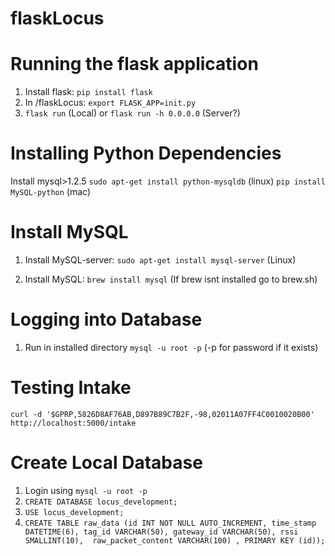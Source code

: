 # flaskLocus

# Running the flask application
1. Install flask: `pip install flask`
2. In /flaskLocus: `export FLASK_APP=init.py`
3. `flask run` (Local) or `flask run -h 0.0.0.0` (Server?)


# Installing Python Dependencies
Install mysql>1.2.5
  `sudo apt-get install python-mysqldb` (linux)
  `pip install MySQL-python` (mac)
  
# Install MySQL
1. Install MySQL-server: `sudo apt-get install mysql-server` (Linux)

1. Install MySQL: `brew install mysql` (If brew isnt installed go to brew.sh)


# Logging into Database
1. Run in installed directory `mysql -u root -p` (-p for password if it exists)

# Testing Intake
```
curl -d '$GPRP,5826D8AF76AB,D897B89C7B2F,-98,02011A07FF4C0010020B00' http://localhost:5000/intake
```

# Create Local Database
1. Login using `mysql -u root -p`
2. `CREATE DATABASE locus_development;`
3. `USE locus_development;`
4. `CREATE TABLE raw_data (id INT NOT NULL AUTO_INCREMENT, time_stamp DATETIME(6), tag_id VARCHAR(50), gateway_id VARCHAR(50), rssi SMALLINT(10),  raw_packet_content VARCHAR(100) , PRIMARY KEY (id));`
